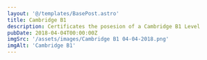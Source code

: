 ```yaml
---
layout: '@/templates/BasePost.astro'
title: Cambridge B1
description: Certificates the posesion of a Cambridge B1 Level
pubDate: 2018-04-04T00:00:00Z
imgSrc: '/assets/images/Cambridge B1 04-04-2018.png'
imgAlt: 'Cambridge B1'
---
```

